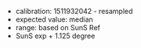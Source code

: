 * calibration: 1511932042 - resampled
* expected value: median
* range: based on SunS Ref
* SunS exp + 1.125 degree